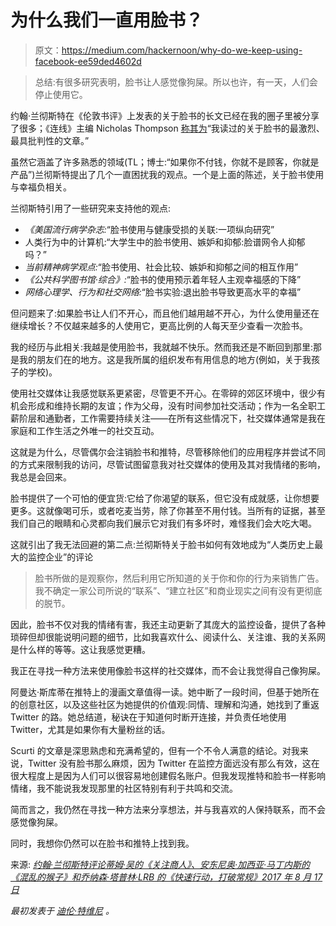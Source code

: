 # 为什么我们一直用脸书？

> 原文：<https://medium.com/hackernoon/why-do-we-keep-using-facebook-ee59ded4602d>

> 总结:有很多研究表明，脸书让人感觉像狗屎。所以也许，有一天，人们会停止使用它。[](https://www.lrb.co.uk/v39/n16/john-lanchester/you-are-the-product#fn-06)

约翰·兰彻斯特在《伦敦书评》上发表的关于脸书的长文已经在我的圈子里被分享了很多；《连线》主编 Nicholas Thompson [称其为](https://twitter.com/nxthompson/status/903808955507503104)“我读过的关于脸书的最激烈、最具批判性的文章。”

虽然它涵盖了许多熟悉的领域(TL；博士:“如果你不付钱，你就不是顾客，你就是产品”)兰彻斯特提出了几个一直困扰我的观点。一个是上面的陈述，关于脸书使用与幸福负相关。

兰彻斯特引用了一些研究来支持他的观点:

*   *《美国流行病学杂志:*“脸书使用与健康受损的关联:一项纵向研究”
*   人类行为中的计算机:“大学生中的脸书使用、嫉妒和抑郁:脸谱网令人抑郁吗？”
*   *当前精神病学观点:*“脸书使用、社会比较、嫉妒和抑郁之间的相互作用”
*   *《公共科学图书馆·综合》:*“脸书的使用预示着年轻人主观幸福感的下降”
*   *网络心理学、行为和社交网络:*“脸书实验:退出脸书导致更高水平的幸福”

但问题来了:如果脸书让人们不开心，而且他们越用越不开心，为什么使用量还在继续增长？不仅越来越多的人使用它，更高比例的人每天至少查看一次脸书。

我的经历与此相关:我越是使用脸书，我就越不快乐。然而我还是不断回到那里:那是我的朋友们在的地方。这是我所属的组织发布有用信息的地方(例如，关于我孩子的学校)。

使用社交媒体让我感觉联系更紧密，尽管更不开心。在零碎的郊区环境中，很少有机会形成和维持长期的友谊；作为父母，没有时间参加社交活动；作为一名全职工薪阶层和通勤者，工作需要持续关注——在所有这些情况下，社交媒体通常是我在家庭和工作生活之外唯一的社交互动。

这就是为什么，尽管偶尔会注销脸书和推特，尽管移除他们的应用程序并尝试不同的方式来限制我的访问，尽管试图留意我对社交媒体的使用及其对我情绪的影响，我总是会回来。

脸书提供了一个可怕的便宜货:它给了你渴望的联系，但它没有成就感，让你想要更多。这就像喝可乐，或者吃麦当劳，除了你甚至不用付钱。当所有的证据，甚至我们自己的眼睛和心灵都向我们展示它对我们有多坏时，难怪我们会大吃大喝。

这就引出了我无法回避的第二点:兰彻斯特关于脸书如何有效地成为“人类历史上最大的监控企业”的评论

> 脸书所做的是观察你，然后利用它所知道的关于你和你的行为来销售广告。我不确定一家公司所说的“联系”、“建立社区”和商业现实之间有没有更彻底的脱节。

因此，脸书不仅对我的情绪有害，我还主动更新了其庞大的监控设备，提供了各种琐碎但却很能说明问题的细节，比如我喜欢什么、阅读什么、关注谁、我的关系网是什么样的等等。这让我感觉更糟。

我正在寻找一种方法来使用像脸书这样的社交媒体，而不会让我觉得自己像狗屎。

阿曼达·斯库蒂在推特上的漫画文章值得一读。她中断了一段时间，但基于她所在的创意社区，以及这些社区为她提供的价值观:同情、理解和沟通，她找到了重返 Twitter 的路。她总结道，秘诀在于知道何时断开连接，并负责任地使用 Twitter，尤其是如果你有大量粉丝的话。

Scurti 的文章是深思熟虑和充满希望的，但有一个不令人满意的结论。对我来说，Twitter 没有脸书那么麻烦，因为 Twitter 在监控方面远没有那么有效，这在很大程度上是因为人们可以很容易地创建假名账户。但我发现推特和脸书一样影响情绪，我不能说我发现那里的社区特别有利于共鸣和交流。

简而言之，我仍然在寻找一种方法来分享想法，并与我喜欢的人保持联系，而不会感觉像狗屎。

同时，我想你仍然可以在脸书和推特上找到我。

来源: [*约翰·兰彻斯特评论蒂姆·吴的《关注商人》、安东尼奥·加西亚·马丁内斯的《混乱的猴子》和乔纳森·塔普林·LRB 的《快速行动，打破常规》2017 年 8 月 17 日*](https://www.lrb.co.uk/v39/n16/john-lanchester/you-are-the-product)

*最初发表于* [*迪伦·特维尼*](http://dylan.tweney.com/2017/09/04/why-do-we-keep-using-facebook/) *。*